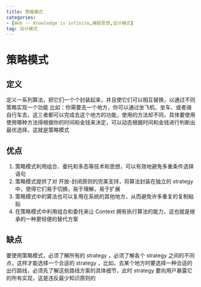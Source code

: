 ```yaml
---
title: 策略模式
categories: 
- [Web -- Knowledge is infinite,编程思想,设计模式]
tag: 设计模式
---
```

# 策略模式
## 定义
定义一系列算法，把它们一个个封装起来，并且使它们可以相互替换，以通过不同策略实现一个功能
比如：你需要去一个地方，你可以通过坐飞机、坐车、或者骑自行车去，这三者都可以完成去这个地方的功能，使用的方法却不同，具体要使用使用哪种方法得根据你的时间和金钱来决定，可以动态根据时间和金钱进行判断出最优选择，这就是策略模式
## 优点

1. 策略模式利用组合、委托和多态等技术和思想，可以有效地避免多重条件选择语句
2. 策略模式提供了对 开放-封闭原则的完美支持，将算法封装在独立的 strategy 中，使得它们易于切换，易于理解，易于扩展
3. 策略模式中的算法也可以复用在系统的其他地方，从而避免许多重复的复制粘贴
4. 在策略模式中利用组合和委托来让 Context 拥有执行算法的能力，这也就是继承的一种更轻便的替代方案
## 缺点
要使用策略模式，必须了解所有的 strategy ，必须了解各个 strategy 之间的不同点，这样才能选择一个合适的 strategy ，比如，去某个地方时要选择一种合适的出行路线，必须先了解这些路线方案的具体细节，此时 strategy 要向用户暴露它的所有实现，这是违反最少知识原则的
